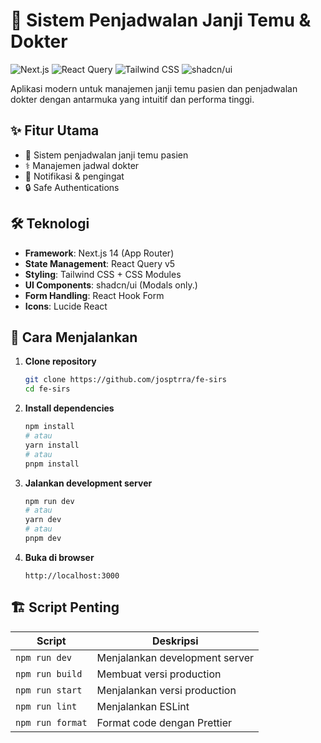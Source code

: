 # 🏥 Sistem Penjadwalan Janji Temu & Dokter

![Next.js](https://img.shields.io/badge/Next.js-000000?style=for-the-badge&logo=nextdotjs&logoColor=white)
![React Query](https://img.shields.io/badge/React_Query-FF4154?style=for-the-badge&logo=reactquery&logoColor=white)
![Tailwind CSS](https://img.shields.io/badge/Tailwind_CSS-06B6D4?style=for-the-badge&logo=tailwind-css&logoColor=white)
![shadcn/ui](https://img.shields.io/badge/shadcn/ui-1.0-000000?style=for-the-badge)

Aplikasi modern untuk manajemen janji temu pasien dan penjadwalan dokter dengan antarmuka yang intuitif dan performa tinggi.

## ✨ Fitur Utama

- 📅 Sistem penjadwalan janji temu pasien
- ⚕️ Manajemen jadwal dokter
- 🔔 Notifikasi & pengingat
- 🔒 Safe Authentications

## 🛠 Teknologi

- **Framework**: Next.js 14 (App Router)
- **State Management**: React Query v5
- **Styling**: Tailwind CSS + CSS Modules
- **UI Components**: shadcn/ui (Modals only.)
- **Form Handling**: React Hook Form
- **Icons**: Lucide React

## 🚀 Cara Menjalankan

1. **Clone repository**

   ```bash
   git clone https://github.com/josptrra/fe-sirs
   cd fe-sirs
   ```

2. **Install dependencies**

   ```bash
   npm install
   # atau
   yarn install
   # atau
   pnpm install
   ```

3. **Jalankan development server**

   ```bash
   npm run dev
   # atau
   yarn dev
   # atau
   pnpm dev
   ```

4. **Buka di browser**
   ```
   http://localhost:3000
   ```

## 🏗️ Script Penting

| Script           | Deskripsi                      |
| ---------------- | ------------------------------ |
| `npm run dev`    | Menjalankan development server |
| `npm run build`  | Membuat versi production       |
| `npm run start`  | Menjalankan versi production   |
| `npm run lint`   | Menjalankan ESLint             |
| `npm run format` | Format code dengan Prettier    |

